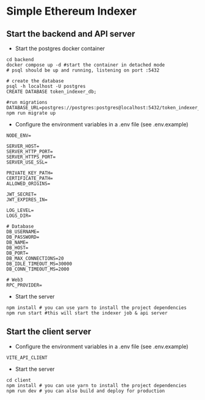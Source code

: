 # Simple Ethereum Indexer

## Start the backend and API server

- Start the postgres docker container

```shell
cd backend
docker compose up -d #start the container in detached mode
# psql should be up and running, listening on port :5432

# create the database
psql -h localhost -U postgres
CREATE DATABASE token_indexer_db;
```

```shell
#run migrations
DATABASE_URL=postgres://postgres:postgres@localhost:5432/token_indexer_db npm run migrate up
```

- Configure the environment variables in a .env file (see .env.example)

```shell
NODE_ENV=

SERVER_HOST=
SERVER_HTTP_PORT=
SERVER_HTTPS_PORT=
SERVER_USE_SSL=

PRIVATE_KEY_PATH=
CERTIFICATE_PATH=
ALLOWED_ORIGINS=

JWT_SECRET=
JWT_EXPIRES_IN=

LOG_LEVEL=
LOGS_DIR=

# Database
DB_USERNAME=
DB_PASSWORD=
DB_NAME=
DB_HOST=
DB_PORT=
DB_MAX_CONNECTIONS=20
DB_IDLE_TIMEOUT_MS=30000
DB_CONN_TIMEOUT_MS=2000

# Web3
RPC_PROVIDER=
```

- Start the server

```shell
npm install # you can use yarn to install the project dependencies
npm run start #this will start the indexer job & api server
```

## Start the client server

- Configure the environment variables in a .env file (see .env.example)

```shell
VITE_API_CLIENT
```

- Start the server

```shell
cd client
npm install # you can use yarn to install the project dependencies
npm run dev # you can also build and deploy for production
```
